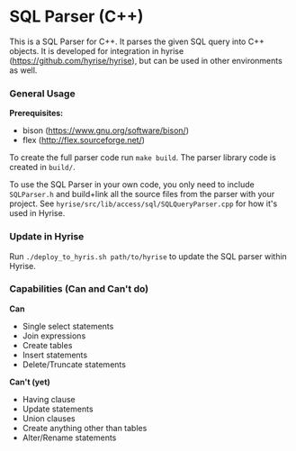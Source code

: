 SQL Parser (C++)
==========

This is a SQL Parser for C++. It parses the given SQL query into C++ objects.
It is developed for integration in hyrise (https://github.com/hyrise/hyrise), but can be used in other environments as well.

### General Usage

**Prerequisites:**
* bison (https://www.gnu.org/software/bison/)
* flex (http://flex.sourceforge.net/)

To create the full parser code run `make build`. The parser library code is created in `build/`.

To use the SQL Parser in your own code, you only need to include `SQLParser.h` and build+link all the source files from the parser with your project. See `hyrise/src/lib/access/sql/SQLQueryParser.cpp` for how it's used in Hyrise.

### Update in Hyrise

Run `./deploy_to_hyris.sh path/to/hyrise` to update the SQL parser within Hyrise.

### Capabilities (Can and Can't do)

**Can**
 * Single select statements
 * Join expressions
 * Create tables
 * Insert statements
 * Delete/Truncate statements

**Can't (yet)**
 * Having clause
 * Update statements
 * Union clauses
 * Create anything other than tables
 * Alter/Rename statements
